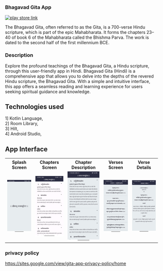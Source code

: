 ### Bhagavad Gita App 

<a href="https://play.google.com/store/apps/details?id=com.vinodpatildev.saralbhagavadgitahindi"> <img src="https://camo.githubusercontent.com/2149f526e69167218eb7eea8f21cb74a756aa43495f7acfeccfe995d40f62028/68747470733a2f2f706c61792e676f6f676c652e636f6d2f696e746c2f656e5f75732f6261646765732f696d616765732f67656e657269632f656e5f62616467655f7765625f67656e657269632e706e67" alt="play store link" width="180"/> </a>

The Bhagavad Gita, often referred to as the Gita, is a 700-verse Hindu scripture, which is part of the epic Mahabharata. It forms the chapters 23–40 of book 6 of the Mahabharata called the Bhishma Parva. The work is dated to the second half of the first millennium BCE.

### Description
Explore the profound teachings of the Bhagavad Gita, a Hindu scripture, through this user-friendly app in Hindi. Bhagavad Gita (Hindi) is a comprehensive app that allows you to delve into the depths of the revered Hindu scripture, the Bhagavad Gita. With a simple and intuitive interface, this app offers a seamless reading and learning experience for users seeking spiritual guidance and knowledge.

## Technologies used
1] Kotlin Language,  
2] Room Library,  
3] Hilt,  
4] Android Studio,  


## App Interface
<table>
  <tr>
    <th>Splash Screen</th>
    <th>Chapters Screen</th>
    <th>Chapter Description</th>
    <th>Verses Screen</th>
    <th>Verse Details</th>
  </tr>
  <tr>
	  <td> <img src="https://raw.githubusercontent.com/vinodpatildev/bhagavad-gita-public/main/screenshots/app_icon_1.jpg" width="250" /> </td>
    <td> <img src="https://raw.githubusercontent.com/vinodpatildev/bhagavad-gita-public/main/screenshots/app_icon_2.jpg" width="250" /> </td>
    <td> <img src="https://raw.githubusercontent.com/vinodpatildev/bhagavad-gita-public/main/screenshots/app_icon_3.jpg" width="250" /> </td>
    <td> <img src="https://raw.githubusercontent.com/vinodpatildev/bhagavad-gita-public/main/screenshots/app_icon_4.jpg" width="250" /> </td>
    <td> <img src="https://raw.githubusercontent.com/vinodpatildev/bhagavad-gita-public/main/screenshots/app_icon_5.jpg" width="250" /> </td>
  </tr>
</table>

### privacy policy
https://sites.google.com/view/gita-app-privacy-policy/home
